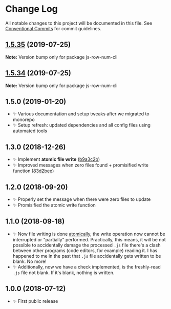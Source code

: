 # Change Log

All notable changes to this project will be documented in this file.
See [Conventional Commits](https://conventionalcommits.org) for commit guidelines.

## [1.5.35](https://gitlab.com/codsen/codsen/compare/js-row-num-cli@1.5.34...js-row-num-cli@1.5.35) (2019-07-25)

**Note:** Version bump only for package js-row-num-cli





## [1.5.34](https://gitlab.com/codsen/codsen/compare/js-row-num-cli@1.5.33...js-row-num-cli@1.5.34) (2019-07-25)

**Note:** Version bump only for package js-row-num-cli

## 1.5.0 (2019-01-20)

- ✨ Various documentation and setup tweaks after we migrated to monorepo
- ✨ Setup refresh: updated dependencies and all config files using automated tools

## 1.3.0 (2018-12-26)

- ✨ Implement **atomic file write** ([b9a3c2b](https://gitlab.com/codsen/codsen/tree/master/packages/js-row-num-cli/commits/b9a3c2b))
- ✨ Improved messages when zero files found + promisified write function ([83d2bee](https://gitlab.com/codsen/codsen/tree/master/packages/js-row-num-cli/commits/83d2bee))

## 1.2.0 (2018-09-20)

- ✨ Properly set the message when there were zero files to update
- ✨ Promisified the atomic write function

## 1.1.0 (2018-09-18)

- ✨ Now file writing is done [atomically](https://github.com/npm/write-file-atomic), the write operation now cannot be interrupted or "partially" performed. Practically, this means, it will be not possible to accidentally damage the processed `.js` file there's a clash between other programs (code editors, for example) reading it. I has happened to me in the past that `.js` file accidentally gets written to be blank. No more!
- ✨ Additionally, now we have a check implemented, is the freshly-read `.js` file not blank. If it's blank, nothing is written.

## 1.0.0 (2018-07-12)

- ✨ First public release
